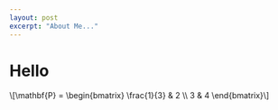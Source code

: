 ```yaml
---
layout: post
excerpt: "About Me..."
---
```


# Hello

\\[\mathbf{P} = \begin{bmatrix} 
\frac{1}{3} & 2 \\\\ 
3 & 4
\end{bmatrix}\\]